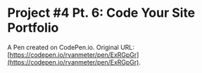 # Project #4 Pt. 6: Code Your Site Portfolio

A Pen created on CodePen.io. Original URL: [https://codepen.io/rvanmeter/pen/ExRGpGr](https://codepen.io/rvanmeter/pen/ExRGpGr).


